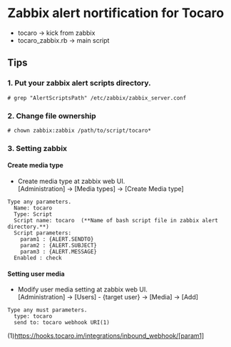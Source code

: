 # Zabbix alert nortification for Tocaro


* tocaro 
 -> kick from zabbix
 * tocaro_zabbix.rb
 -> main script

 ## Tips

### 1. Put your zabbix alert scripts directory.
 ```bash:check at
 # grep "AlertScriptsPath" /etc/zabbix/zabbix_server.conf 
 ```
### 2. Change file ownership
 ```bash:check at
 # chown zabbix:zabbix /path/to/script/tocaro*
 ```

### 3. Setting zabbix
#### Create media type
* Create media type at zabbix web UI.  
 [Administration] -> [Media types] -> [Create Media type]  
```
Type any parameters.  
  Name: tocaro  
  Type: Script  
  Script name: tocaro  (**Name of bash script file in zabbix alert directory.**)  
  Script parameters:  
    param1 : {ALERT.SENDTO} 
    param2 : {ALERT.SUBJECT}  
    param3 : {ALERT.MESSAGE}  
  Enabled : check  
```

#### Setting user media
* Modify user media setting at zabbix web UI.  
[Administration] -> [Users] - {target user} -> [Media] -> [Add]

```
Type any must parameters.  
  type: tocaro
  send to: tocaro webhook URI(1)  
```
(1)https://hooks.tocaro.im/integrations/inbound_webhook/[param1]   


